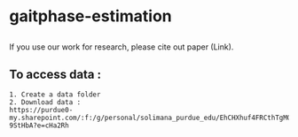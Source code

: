# gaitphase-estimation

## 
If you use our work for research, please cite out paper (Link). 

## To access data : 
    1. Create a data folder 
    2. Download data : 
    https://purdue0-my.sharepoint.com/:f:/g/personal/solimana_purdue_edu/EhCHXhuf4FRCthTgM0BK7iIBpIEDTDBKwmzhvL2-9StHbA?e=cHa2Rh
